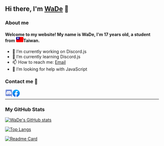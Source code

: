 ## Hi there, I'm [WaDe](https://github.com/wen648) 👋

### About me

#### Welcome to my website! My name is WaDe, I'm 17 years old, a student from <img src="./tw.png">**Taiwan**.

- 🔭 I’m currently working on Discord.js
- 🌱 I’m currently learning Discord.js
- 📫 How to reach me: [Email](mailto:wen18842254@gmail.com)
- 🤔 I’m looking for help with JavaScript

### Contact me 🤝

  <a href="https://discord.gg/7ZTV2Z8ka4">
  <img align="left" alt="WaDe's Discord"  src="./discord.png" />
  </a>
  <a href="https://www.facebook.com/wen648">
  <img align="left" alt="WaDe's Facebook"  src="./fb.png" />
  </a>
<br>
  
---

### My GitHub Stats

[![WaDe's GitHub stats](https://github-readme-stats.vercel.app/api?username=Night-Star04&show_icons=true&theme=vision-friendly-dark&hide_border=true)](https://github.com/wen648)

[![Top Langs](https://github-readme-stats.vercel.app/api/top-langs/?username=Night-Star04&theme=vision-friendly-dark&hide_border=true)](https://github.com/wen648)

[![Readme Card](https://github-readme-stats.vercel.app/api/pin/?username=Night-Star04&repo=Canghai&theme=vision-friendly-dark&show_owner=true&hide_border=true)](https://github.com/wen648/Canghai)
